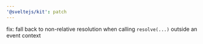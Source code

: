 ```yaml
---
'@sveltejs/kit': patch
---
```


fix: fall back to non-relative resolution when calling `resolve(...)` outside an event context
